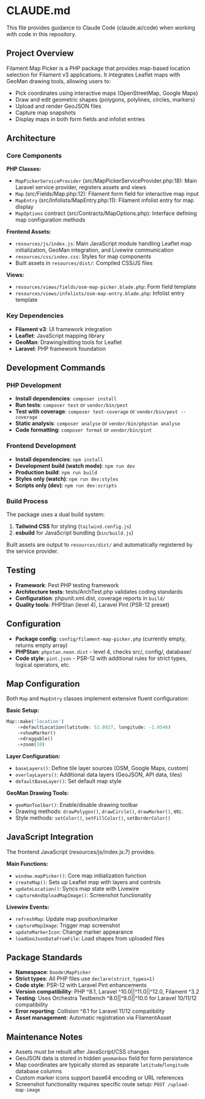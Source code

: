 # CLAUDE.md

This file provides guidance to Claude Code (claude.ai/code) when working with code in this repository.

## Project Overview

Filament Map Picker is a PHP package that provides map-based location selection for Filament v3 applications. It integrates Leaflet maps with GeoMan drawing tools, allowing users to:

- Pick coordinates using interactive maps (OpenStreetMap, Google Maps)
- Draw and edit geometric shapes (polygons, polylines, circles, markers)
- Upload and render GeoJSON files
- Capture map snapshots
- Display maps in both form fields and infolist entries

## Architecture

### Core Components

**PHP Classes:**
- `MapPickerServiceProvider` (src/MapPickerServiceProvider.php:18): Main Laravel service provider, registers assets and views
- `Map` (src/Fields/Map.php:12): Filament form field for interactive map input
- `MapEntry` (src/Infolists/MapEntry.php:11): Filament infolist entry for map display
- `MapOptions` contract (src/Contracts/MapOptions.php): Interface defining map configuration methods

**Frontend Assets:**
- `resources/js/index.js`: Main JavaScript module handling Leaflet map initialization, GeoMan integration, and Livewire communication
- `resources/css/index.css`: Styles for map components
- Built assets in `resources/dist/`: Compiled CSS/JS files

**Views:**
- `resources/views/fields/osm-map-picker.blade.php`: Form field template
- `resources/views/infolists/osm-map-entry.blade.php`: Infolist entry template

### Key Dependencies

- **Filament v3**: UI framework integration
- **Leaflet**: JavaScript mapping library
- **GeoMan**: Drawing/editing tools for Leaflet
- **Laravel**: PHP framework foundation

## Development Commands

### PHP Development
- **Install dependencies**: `composer install`
- **Run tests**: `composer test` or `vendor/bin/pest`
- **Test with coverage**: `composer test-coverage` or `vendor/bin/pest --coverage`
- **Static analysis**: `composer analyse` or `vendor/bin/phpstan analyse`
- **Code formatting**: `composer format` or `vendor/bin/pint`

### Frontend Development
- **Install dependencies**: `npm install`
- **Development build (watch mode)**: `npm run dev`
- **Production build**: `npm run build`
- **Styles only (watch)**: `npm run dev:styles`
- **Scripts only (dev)**: `npm run dev:scripts`

### Build Process

The package uses a dual build system:
1. **Tailwind CSS** for styling (`tailwind.config.js`)
2. **esbuild** for JavaScript bundling (`bin/build.js`)

Built assets are output to `resources/dist/` and automatically registered by the service provider.

## Testing

- **Framework**: Pest PHP testing framework
- **Architecture tests**: tests/ArchTest.php validates coding standards
- **Configuration**: phpunit.xml.dist, coverage reports in `build/`
- **Quality tools**: PHPStan (level 4), Laravel Pint (PSR-12 preset)

## Configuration

- **Package config**: `config/filament-map-picker.php` (currently empty, returns empty array)
- **PHPStan**: `phpstan.neon.dist` - level 4, checks src/, config/, database/
- **Code style**: `pint.json` - PSR-12 with additional rules for strict types, logical operators, etc.

## Map Configuration

Both `Map` and `MapEntry` classes implement extensive fluent configuration:

**Basic Setup:**
```php
Map::make('location')
    ->defaultLocation(latitude: 52.8027, longitude: -1.0546)
    ->showMarker()
    ->draggable()
    ->zoom(10)
```

**Layer Configuration:**
- `baseLayers()`: Define tile layer sources (OSM, Google Maps, custom)
- `overlayLayers()`: Additional data layers (GeoJSON, API data, tiles)
- `defaultBaseLayer()`: Set default map style

**GeoMan Drawing Tools:**
- `geoManToolbar()`: Enable/disable drawing toolbar
- Drawing methods: `drawPolygon()`, `drawCircle()`, `drawMarker()`, etc.
- Style methods: `setColor()`, `setFillColor()`, `setBorderColor()`

## JavaScript Integration

The frontend JavaScript (resources/js/index.js:7) provides:

**Main Functions:**
- `window.mapPicker()`: Core map initialization function
- `createMap()`: Sets up Leaflet map with layers and controls
- `updateLocation()`: Syncs map state with Livewire
- `captureAndUploadMapImage()`: Screenshot functionality

**Livewire Events:**
- `refreshMap`: Update map position/marker
- `captureMapImage`: Trigger map screenshot
- `updateMarkerIcon`: Change marker appearance
- `loadGeoJsonDataFromFile`: Load shapes from uploaded files

## Package Standards

- **Namespace**: `Doode\MapPicker`
- **Strict types**: All PHP files use `declare(strict_types=1)`
- **Code style**: PSR-12 with Laravel Pint enhancements
- **Version compatibility**: PHP ^8.1, Laravel ^10.0||^11.0||^12.0, Filament ^3.2
- **Testing**: Uses Orchestra Testbench ^8.0||^9.0||^10.0 for Laravel 10/11/12 compatibility
- **Error reporting**: Collision ^8.1 for Laravel 11/12 compatibility
- **Asset management**: Automatic registration via FilamentAsset

## Maintenance Notes

- Assets must be rebuilt after JavaScript/CSS changes
- GeoJSON data is stored in hidden `geomanbox` field for form persistence
- Map coordinates are typically stored as separate `latitude`/`longitude` database columns
- Custom marker icons support base64 encoding or URL references
- Screenshot functionality requires specific route setup: `POST /upload-map-image`